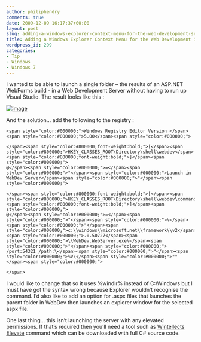 ```yaml
---
author: philiphendry
comments: true
date: 2009-12-09 16:17:37+00:00
layout: post
slug: adding-a-windows-explorer-context-menu-for-the-web-development-server
title: Adding a Windows Explorer Context Menu for the Web Development Server
wordpress_id: 299
categories:
- Tip
- Windows
- Windows 7
---
```


I wanted to be able to launch a single folder – the results of an ASP.NET WebForms build - in a Web Development Server without having to run up Visual Studio. The result looks like this :

 

[![image](http://philiphendry.files.wordpress.com/2009/12/image_thumb.png)](http://philiphendry.files.wordpress.com/2009/12/image.png)

 

And the solution… add the following to the registry :

 
    
    <span style="color:#000000;">Windows Registry Editor Version </span><span style="color:#000000;">5.00</span><span style="color:#000000;">
    
    </span><span style="color:#800000;font-weight:bold;">[</span><span style="color:#800000;">HKEY_CLASSES_ROOT\Directory\shell\webdev</span><span style="color:#800000;font-weight:bold;">]</span><span style="color:#000000;">
    @</span><span style="color:#000000;">=</span><span style="color:#000000;">"</span><span style="color:#000000;">Launch in WebDev Server</span><span style="color:#000000;">"</span><span style="color:#000000;">
    
    </span><span style="color:#800000;font-weight:bold;">[</span><span style="color:#800000;">HKEY_CLASSES_ROOT\Directory\shell\webdev\command</span><span style="color:#800000;font-weight:bold;">]</span><span style="color:#000000;">
    @</span><span style="color:#000000;">=</span><span style="color:#000000;">"</span><span style="color:#000000;">\</span><span style="color:#000000;">"</span><span style="color:#000000;">c:\\windows\\microsoft.net\\framework\\v2</span><span style="color:#000000;">.0.50727</span><span style="color:#000000;">\\WebDev.WebServer.exe\</span><span style="color:#000000;">"</span><span style="color:#000000;"> /port:54321 /path:\</span><span style="color:#000000;">"</span><span style="color:#000000;">%V\</span><span style="color:#000000;">""</span><span style="color:#000000;">
    
    </span>





I would like to change that so it uses %windir% instead of C:\Windows but I must have got the syntax wrong because Explorer wouldn’t recognise the command. I’d also like to add an option for .aspx files that launches the parent folder in WebDev then launches an explorer window for the selected aspx file.





One last thing… this isn’t launching the server with any elevated permissions. If that’s required then you’ll need a tool such as [Wintellects Elevate](http://www.wintellect.com/CS/files/folders/sample_files/entry3385.aspx) command which can be downloaded with full C# source code.
